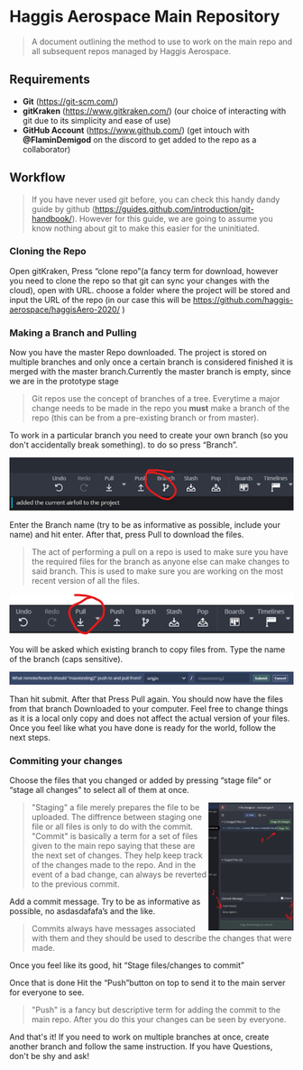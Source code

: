 # Haggis Aerospace Main Repository
>A document outlining the method to use to work on the main repo and all subsequent repos managed by Haggis Aerospace.

## Requirements
- **Git** (https://git-scm.com/)
- **gitKraken** (https://www.gitkraken.com/) (our choice of interacting with git due to its simplicity and ease of use)
- **GitHub Account** (https://www.github.com/) (get intouch with **@FlaminDemigod** on the discord to get added to the repo as a collaborator)

## Workflow
>If you have never used git before, you can check this handy dandy guide by github (<https://guides.github.com/introduction/git-handbook/>).
However for this guide, we are going to assume you know nothing about git to make this easier for the uninitiated.
### Cloning the Repo
Open gitKraken, Press “clone repo”(a fancy term for download, however you need to clone the repo so that git can sync your changes with the cloud), open with URL. choose a folder where the project will be stored and input the URL of the repo (in our case this will be <https://github.com/haggis-aerospace/haggisAero-2020/> ) 

### Making a Branch and Pulling
Now you have the master Repo downloaded. The project is stored on multiple branches and only once a certain branch is considered finished it is merged with the master branch.Currently the master branch is empty, since we are in the prototype stage

>Git repos use the concept of branches of a tree. Everytime a major change needs to be made in the repo you __must__ make a branch of the repo (this can be from a pre-existing branch or from master).

To work in a particular branch you need to create your own branch (so you don't accidentally break something). to do so press “Branch”.

![How to Branch](/Assets/Docs/Workflow/Branch.png)

Enter the Branch name (try to be as informative as possible, include your name) and hit enter.
After that, press Pull to download the files. 

> The act of performing a pull on a repo is used to make sure you have the required files for the branch as anyone else can make changes to said branch. This is used to make sure you are working on the most recent version of all the files.

![How to Pull](/Assets/Docs/Workflow/Pull.png)

You will be asked which existing branch to copy files from. Type the name of the branch (caps sensitive). 

![How to Select Branch](/Assets/Docs/Workflow/SelectBranch.png)

Than hit submit. After that Press Pull again. You should now have the files from that branch Downloaded to your computer.
Feel free to change things as it is a local only copy and does not affect the actual version of your files. Once you feel like what you have done is ready for the world, follow the next steps.

### Commiting your changes
Choose the files that you changed or added by pressing “stage file” or “stage all changes” to select all of them at once.

<img align="right" src="Assets/Docs/Workflow/Commit.png" width="30%">

> "Staging" a file merely prepares the file to be uploaded. The diffrence between staging one file or all files is only to do with the commit. 
> "Commit" is basically a term for a set of files given to the main repo saying that these are the next set of changes. They help keep track of the changes made to the repo. And in the event of a bad change, can always be reverted to the previous commit. 

Add a commit message. Try to be as informative as possible, no asdasdafafa’s and the like. 
> Commits always have messages associated with them and they should be used to describe the changes that were made.

Once you feel like its good, hit “Stage files/changes to commit”

Once that is done Hit the “Push”button on top to send it to the main server for everyone to see.
>"Push" is a fancy but descriptive term for adding the commit to the main repo. After you do this your changes can be seen by everyone.

And that's it! If you need to work on multiple branches at once, create another branch and follow the same instruction. If you have Questions, don't be shy and ask!
